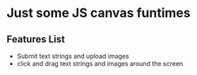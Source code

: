 # Just some JS canvas funtimes
## Features List
* Submit text strings and upload images
* click and drag text strings and images around the screen